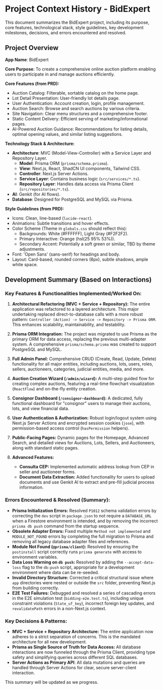 # Project Context History - BidExpert

This document summarizes the BidExpert project, including its purpose, core features, technological stack, style guidelines, key development milestones, decisions, and errors encountered and resolved.

## Project Overview

**App Name**: BidExpert

**Core Purpose**: To create a comprehensive online auction platform enabling users to participate in and manage auctions efficiently.

**Core Features (from PRD):**
*   Auction Catalog: Filterable, sortable catalog on the home page.
*   Lot Detail Presentation: User-friendly lot details page.
*   User Authentication: Account creation, login, profile management.
*   Auction Search: Browse and search auctions by various criteria.
*   Site Navigation: Clear menu structures and a comprehensive footer.
*   Static Content Delivery: Efficient serving of marketing/informational pages.
*   AI-Powered Auction Guidance: Recommendations for listing details, optimal opening values, and similar listing suggestions.

**Technology Stack & Architecture:**
*   **Architecture**: MVC (Model-View-Controller) with a Service Layer and Repository Layer.
    *   **Model**: Prisma ORM (`prisma/schema.prisma`).
    *   **View**: Next.js, React, ShadCN UI components, Tailwind CSS.
    *   **Controller**: Next.js Server Actions.
    *   **Service Layer**: Contains business logic (`src/services/*.ts`).
    *   **Repository Layer**: Handles data access via Prisma Client (`src/repositories/*.ts`).
*   **AI**: Genkit (for AI flows).
*   **Database**: Designed for PostgreSQL and MySQL via Prisma.

**Style Guidelines (from PRD):**
*   Icons: Clean, line-based (`lucide-react`).
*   Animations: Subtle transitions and hover effects.
*   Color Scheme (Theme in `globals.css` should reflect this):
    *   Backgrounds: White (#FFFFFF), Light Gray (#F2F2F2).
    *   Primary Interactive: Orange (hsl(25 95% 53%)).
    *   Secondary Accent: Potentially a soft green or similar, TBD by theme adjustments.
*   Font: 'Open Sans' (sans-serif) for headings and body.
*   Layout: Card-based, rounded corners (8px), subtle shadows, ample white space.

## Development Summary (Based on Interactions)

### Key Features & Functionalities Implemented/Worked On:

1.  **Architectural Refactoring (MVC + Service + Repository):** The entire application was refactored to a layered architecture. This major undertaking replaced direct-to-database calls with a more robust pattern: `Controller (Action) -> Service -> Repository -> Prisma ORM`. This enhances scalability, maintainability, and testability.

2.  **Prisma ORM Integration:** The project was migrated to use Prisma as the primary ORM for data access, replacing the previous multi-adapter system. A comprehensive `prisma/schema.prisma` was created to support PostgreSQL and MySQL.

3.  **Full Admin Panel:** Comprehensive CRUD (Create, Read, Update, Delete) functionality for all major entities, including auctions, lots, users, roles, sellers, auctioneers, categories, judicial entities, media, and more.

4.  **Auction Creation Wizard (`/admin/wizard`):** A multi-step guided flow for creating complex auctions, featuring a real-time flowchart visualization (`ReactFlow`) and on-the-fly entity creation.

5.  **Consignor Dashboard (`/consignor-dashboard`):** A dedicated, fully functional dashboard for "consignor" users to manage their auctions, lots, and view financial data.

6.  **User Authentication & Authorization:** Robust login/logout system using Next.js Server Actions and encrypted session cookies (`jose`), with permission-based access control (`hasPermission` helpers).

7.  **Public-Facing Pages:** Dynamic pages for the Homepage, Advanced Search, and detailed views for Auctions, Lots, Sellers, and Auctioneers, along with standard static pages.

8.  **Advanced Features:**
    *   **Consulta CEP:** Implemented automatic address lookup from CEP in seller and auctioneer forms.
    *   **Document Data Extraction:** Added functionality for users to upload documents and use Genkit AI to extract and pre-fill judicial process information.

### Errors Encountered & Resolved (Summary):
*   **Prisma Initialization Errors:** Resolved `P1012` schema validation errors by correcting the `dev` script in `package.json` to not require a `DATABASE_URL` when a Firestore environment is intended, and by removing the incorrect `prisma db push` command from the startup sequence.
*   **Obsolete Adapter Errors:** Fixed multiple `Method not implemented` and `MODULE_NOT_FOUND` errors by completing the full migration to Prisma and removing all legacy database adapter files and references.
*   **Module Not Found (`@prisma/client`):** Resolved by ensuring the `postinstall` script correctly runs `prisma generate` with access to environment variables.
*   **Data Loss Warning on `db push`:** Resolved by adding the `--accept-data-loss` flag to the `db:push` script, appropriate for a development environment where data can be re-seeded.
*   **Invalid Directory Structure:** Corrected a critical structural issue where `app` directories were nested or outside the `src` folder, preventing Next.js from building correctly.
*   **E2E Test Failures:** Debugged and resolved a series of cascading errors in the E2E simulation test (`bidding-e2e.test.ts`), including unique constraint violations (`State_uf_key`), incorrect foreign key updates, and `revalidatePath` errors in a non-Next.js context.

### Key Decisions & Patterns:
*   **MVC + Service + Repository Architecture:** The entire application now adheres to a strict separation of concerns. This is the mandated architecture for all new development.
*   **Prisma as Single Source of Truth for Data Access:** All database interactions are now funneled through the Prisma Client, providing type safety and simplifying queries across different SQL databases.
*   **Server Actions as Primary API**: All data mutations and queries are handled through Server Actions for clear, secure server-client interaction.

This summary will be updated as we progress.